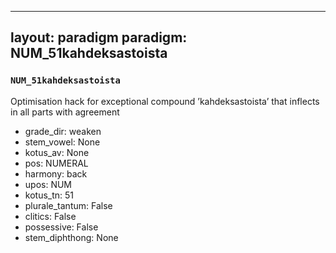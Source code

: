 
---
layout: paradigm
paradigm: NUM_51kahdeksastoista
---
### ` NUM_51kahdeksastoista `

Optimisation hack for exceptional compound ’kahdeksastoista’ that inflects in all parts with agreement
* grade_dir: weaken
* stem_vowel: None
* kotus_av: None
* pos: NUMERAL
* harmony: back
* upos: NUM
* kotus_tn: 51
* plurale_tantum: False
* clitics: False
* possessive: False
* stem_diphthong: None
